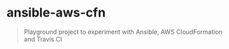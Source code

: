 # ansible-aws-cfn

> Playground project to experiment with Ansible, AWS CloudFormation and Travis CI
